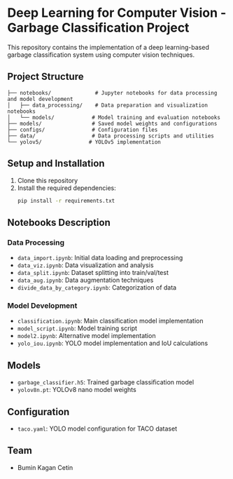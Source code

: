 # Deep Learning for Computer Vision - Garbage Classification Project

This repository contains the implementation of a deep learning-based garbage classification system using computer vision techniques.

## Project Structure

```
├── notebooks/              # Jupyter notebooks for data processing and model development
│   ├── data_processing/    # Data preparation and visualization notebooks
│   └── models/            # Model training and evaluation notebooks
├── models/                # Saved model weights and configurations
├── configs/               # Configuration files
├── data/                  # Data processing scripts and utilities
└── yolov5/               # YOLOv5 implementation
```

## Setup and Installation

1. Clone this repository
2. Install the required dependencies:
   ```bash
   pip install -r requirements.txt
   ```

## Notebooks Description

### Data Processing
- `data_import.ipynb`: Initial data loading and preprocessing
- `data_viz.ipynb`: Data visualization and analysis
- `data_split.ipynb`: Dataset splitting into train/val/test
- `data_aug.ipynb`: Data augmentation techniques
- `divide_data_by_category.ipynb`: Categorization of data

### Model Development
- `classification.ipynb`: Main classification model implementation
- `model_script.ipynb`: Model training script
- `model2.ipynb`: Alternative model implementation
- `yolo_iou.ipynb`: YOLO model implementation and IoU calculations

## Models
- `garbage_classifier.h5`: Trained garbage classification model
- `yolov8n.pt`: YOLOv8 nano model weights

## Configuration
- `taco.yaml`: YOLO model configuration for TACO dataset

## Team
- Bumin Kagan Cetin

